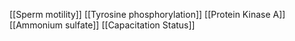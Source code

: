 [[Sperm motility]]
[[Tyrosine phosphorylation]]
[[Protein Kinase A]]
[[Ammonium sulfate]]
[[Capacitation Status]]
